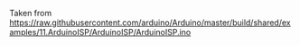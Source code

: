 Taken from https://raw.githubusercontent.com/arduino/Arduino/master/build/shared/examples/11.ArduinoISP/ArduinoISP/ArduinoISP.ino
